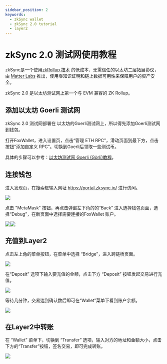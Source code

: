```yaml
---
sidebar_position: 2
keywords:
  - zkSync wallet
  - zkSync 2.0 tutorial
  - layer2
---
```


# zkSync 2.0 测试网使用教程
zkSync是一个使用[zkRollup 技术](https://docs.zksync.io/userdocs/tech.html#zk-rollup-architecture) 的低成本、无需信任的以太坊二层拓展协议，由 [Matter Labs](https://matter-labs.io/) 推出，使用零知识证明和链上数据可用性来保障用户的资产安全。

zkSync 2.0 是以太坊测试网上第一个与 EVM 兼容的 ZK Rollup。

## 添加以太坊 Goerli 测试网
zkSync 2.0 测试网部署在 以太坊的Goerli测试网上，所以得先添加Goerli测试网到钱包。

打开FoxWallet，进入设置页，点击“管理 ETH RPC”，滑动页面到最下方，点击按钮“添加自定义 RPC”。切换到Goerli后领取一些测试币。

具体的步骤可以参考：[以太坊测试网 Goerli (Görli)教程](../ethereum-advance/eth-testnet-goerli.md)。

## 连接钱包

进入发现页，在搜索框输入网址 https://portal.zksync.io/ 进行访问。

![](../img/zksync-2-1.jpeg)

点击 "MetaMask" 按钮，再点击弹窗左下角的的“Back” 进入选择钱包页面，选择“Debug”，在新页面中选择需要连接的FoxWallet 账户。

![](../img/zksync-2-2.png)![](../img/zksync-2-2.jpeg)

## 充值到Layer2
点击左上角的菜单按钮，在菜单中选择 “Bridge”，进入跨链桥页面。

![](../img/zksync-2-3.jpeg)

在“Deposit” 选项下输入要充值的金额，点击下方 “Deposit” 按钮发起交易进行充值。

![](../img/zksync-2-4.jpeg)

等待几分钟，交易达到确认数后即可在“Wallet”菜单下看到账户余额。

![](../img/zksync-2-5.jpeg)

## 在Layer2中转账
在 “Wallet” 菜单下，切换到 “Transfer” 选项，输入对方的地址和金额大小，点击下方的“Transfer”按钮，签名交易，即可完成转账。

![](../img/zksync-2-6.jpeg)





